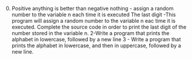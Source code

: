 0. Positive anything is better than negative nothing - assign a random number to the variable n each time it is executed
The last digit -This program will assign a random number to the variable n eac
 time it is executed. Complete the source code in order to print the last digit of the number stored in the variable n.
2-Write a program that prints the alphabet in lowercase, followed by a new line
3 - Write a program that prints the alphabet in lowercase, and then in uppercase, followed by a new line.

